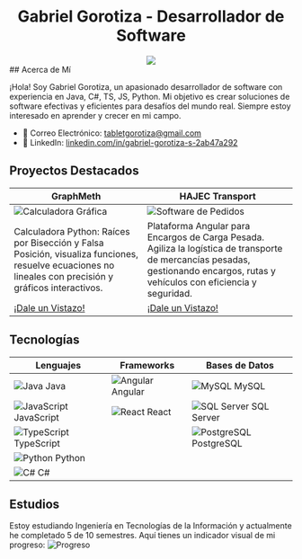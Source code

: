 <div align="center">
  <h1 align="center"> Gabriel Gorotiza - Desarrollador de Software</h1>
  <img src="https://cdn.discordapp.com/attachments/995501479190343731/1163287489239335032/header.jpg?ex=653f06e6&is=652c91e6&hm=444d9a5f64b0bcaa755c91c9c20bed0a30009cb66d4c7edc0f5e6301e908a231&">
</div>
## Acerca de Mí

¡Hola! Soy Gabriel Gorotiza, un apasionado desarrollador de software con experiencia en Java, C#, TS, JS, Python. Mi objetivo es crear soluciones de software efectivas y eficientes para desafíos del mundo real. Siempre estoy interesado en aprender y crecer en mi campo.

- 📧 Correo Electrónico: [tabletgorotiza@gmail.com](mailto:tabletgorotiza@gmail.com)
- 💼 LinkedIn: [linkedin.com/in/gabriel-gorotiza-s-2ab47a292](https://www.linkedin.com/in/gabriel-gorotiza-s-2ab47a292)

## Proyectos Destacados

| GraphMeth                                    | HAJEC Transport                                     |
|----------------------------------------------|----------------------------------------------|
| ![Calculadora Gráfica](enlace-a-imagen-proyecto1.png)| ![Software de Pedidos](enlace-a-imagen-proyecto2.png) |
| Calculadora Python: Raíces por Bisección y Falsa Posición, visualiza funciones, resuelve ecuaciones no lineales con precisión y gráficos interactivos. | Plataforma Angular para Encargos de Carga Pesada. Agiliza la logística de transporte de mercancías pesadas, gestionando encargos, rutas y vehículos con eficiencia y seguridad. |
| [¡Dale un Vistazo!](https://github.com/ggorotiza1/GraphMeth)  | [¡Dale un Vistazo!](https://github.com/ggorotiza1/ProyectoQuinto)|

## Tecnologías

| Lenguajes   | Frameworks | Bases de Datos |
|-------------|------------|----------------|
| ![Java](https://cdn.discordapp.com/attachments/995501479190343731/1163266019146596362/java-logo-24.png?ex=653ef2e7&is=652c7de7&hm=25f455e2fad8d6765c8931d712472b3a556c4c95c3c5396f5bd3ec461be16433&) Java   | ![Angular](https://cdn.discordapp.com/attachments/995501479190343731/1163268628951613480/angular-logo-24.png?ex=653ef555&is=652c8055&hm=8351fd03f18d986b9f7f930403b47fd87f42086ab211a44eb0c853dba890c57a&) Angular | ![MySQL]() MySQL   |
| ![JavaScript](https://cdn.discordapp.com/attachments/995501479190343731/1163266379789647902/javascript-logo-24.png?ex=653ef33d&is=652c7e3d&hm=132f0352b0a97d211652f86ddaa9140657678c0b23720051d3f6ea20c010ec59&) JavaScript | ![React](https://cdn.discordapp.com/attachments/995501479190343731/1163276249502863360/react-logo-24.png?ex=653efc6e&is=652c876e&hm=6e0b5685f3d977d3c920384e701c30f5e4fab26bdeeee18e17a4553bff56db95&) React | ![SQL Server]() SQL Server |
| ![TypeScript](https://cdn.discordapp.com/attachments/995501479190343731/1163268709540954212/typescript-logo-24.png?ex=653ef568&is=652c8068&hm=77dcc045111db1eb081dbf75ae6a49f3244b6947a2d4cff8c181c85dcd8fdc04&) TypeScript |            | ![PostgreSQL](https://cdn.discordapp.com/attachments/995501479190343731/1163276180477182002/postgresql-logo-24.png?ex=653efc5e&is=652c875e&hm=ef3dcd5e9703f1d52947b1373de20c228c406061af0171ab16c96cc6743e0e80&) PostgreSQL |
| ![Python](https://cdn.discordapp.com/attachments/995501479190343731/1163268532772016219/python-logo-24.png?ex=653ef53e&is=652c803e&hm=616bdf634260dd0d1737b5d19eecf3a7df72bc81fdfd175d38de4144ad41fbc9&) Python  |            |                |
| ![C#]() C#      |            |                |

## Estudios

Estoy estudiando Ingeniería en Tecnologías de la Información y actualmente he completado 5 de 10 semestres. Aquí tienes un indicador visual de mi progreso: ![Progreso](https://progress-bar.dev/50/)

